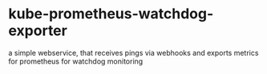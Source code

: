 # kube-prometheus-watchdog-exporter
a simple webservice, that receives pings via webhooks and exports metrics for prometheus for watchdog monitoring
